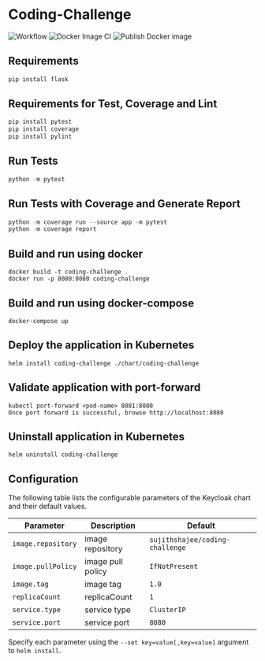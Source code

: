 # Coding-Challenge
![Workflow](https://github.com/sujithshajee/coding-challenge/actions/workflows/flask.yml/badge.svg)
![Docker Image CI](https://github.com/sujithshajee/coding-challenge/workflows/Docker%20Image%20CI/badge.svg)
![Publish Docker image](https://github.com/sujithshajee/coding-challenge/workflows/Publish%20Docker%20image/badge.svg)

## Requirements
```python
pip install flask
```


## Requirements for Test, Coverage and Lint
```python
pip install pytest
pip install coverage
pip install pylint
```

## Run Tests
```python
python -m pytest
```

## Run Tests with Coverage and Generate Report
```python
python -m coverage run --source app -m pytest
python -m coverage report
```

## Build and run using docker
```
docker build -t coding-challenge .
docker run -p 8080:8080 coding-challenge
```

## Build and run using docker-compose
```
docker-compose up
```

## Deploy the application in Kubernetes
```
helm install coding-challenge ./chart/coding-challenge
```

## Validate application with port-forward
```
kubectl port-forward <pod-name> 8081:8080
Once port forward is successful, browse http://localhost:8080

```

## Uninstall application in Kubernetes
```
helm uninstall coding-challenge 
```

## Configuration

The following table lists the configurable parameters of the Keycloak chart and their default values.

Parameter | Description | Default
--- | --- | ---
`image.repository` | image repository | `sujithshajee/coding-challenge`
`image.pullPolicy` | image pull policy | `IfNotPresent`
`image.tag` | image tag | `1.0`
`replicaCount` | replicaCount | `1`
`service.type` | service type | `ClusterIP`
`service.port` | service port | `8080`

Specify each parameter using the `--set key=value[,key=value]` argument to `helm install`.